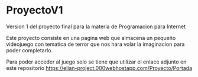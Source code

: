 # ProyectoV1
Version 1 del proyecto final para la materia de Programacion para Internet

Este proyecto consiste en una pagina web que almacena un pequeño videojuego con tematica de terror que nos hara volar la imaginacion para poder completarlo.

Para poder acceder al juego solo se tiene que utilizar el enlace adjunto en este repositorio https://elian-project.000webhostapp.com/Proyecto/Portada
